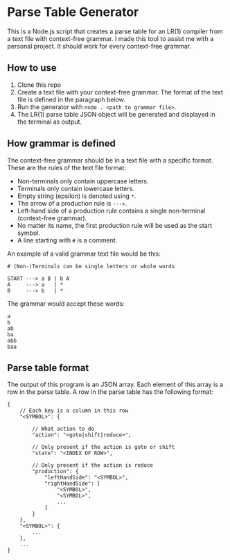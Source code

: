 # Parse Table Generator
This is a Node.js script that creates a parse table for an LR(1) compiler from a text file with context-free grammar. I made this tool to assist me with a personal project. It should work for every context-free grammar.

## How to use
1. Clone this repo
2. Create a text file with your context-free grammar. The format of the text file is defined in the paragraph below.
3. Run the generator with `node . <path to grammar file>`.
4. The LR(1) parse table JSON object will be generated and displayed in the terminal as output.

## How grammar is defined
The context-free grammar should be in a text file with a specific format. These are the rules of the text file format:
- Non-terminals only contain uppercase letters.
- Terminals only contain lowercase letters.
- Empty string (epsilon) is denoted using `*`.
- The arrow of a production rule is `--->`.
- Left-hand side of a production rule contains a single non-terminal (context-free grammar).
- No matter its name, the first production rule will be used as the start symbol.
- A line starting with `#` is a comment.

An example of a valid grammar text file would be this:
```
# (Non-)Terminals can be single letters or whole words

START ---> a B | b A
A     ---> a   | *
B     ---> b   | *
```
The grammar would accept these words:
```
a
b
ab
ba
abb
baa
```

## Parse table format
The output of this program is an JSON array. Each element of this array is a row in the parse table.
A row in the parse table has the following format:
```jsonc
{
    // Each key is a column in this row
    "<SYMBOL>": {

        // What action to do
        "action": "<goto|shift|reduce>",

        // Only present if the action is goto or shift
        "state": "<INDEX OF ROW>",

        // Only present if the action is reduce
        "production": {
            "leftHandSide": "<SYMBOL>",
            "rightHandSide": [
                "<SYMBOL>",
                "<SYMBOL>",
                ...
            ]
        }
    },
    "<SYMBOL>": {
        ...
    },
    ...
}
```
